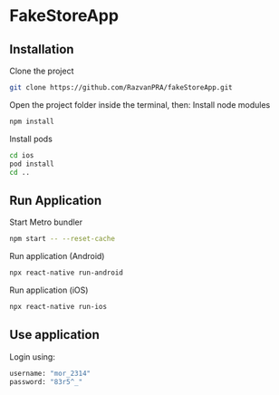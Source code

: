 # FakeStoreApp

## Installation

Clone the project

```sh
git clone https://github.com/RazvanPRA/fakeStoreApp.git
```
Open the project folder inside the terminal, then:
Install node modules

```sh
npm install
```

Install pods

```sh
cd ios
pod install
cd ..
```

## Run Application

Start Metro bundler

```sh
npm start -- --reset-cache
```

Run application (Android)

```sh
npx react-native run-android
```

Run application (iOS)

```sh
npx react-native run-ios
```

## Use application

Login using:
```sh
username: "mor_2314"
password: "83r5^_"
```